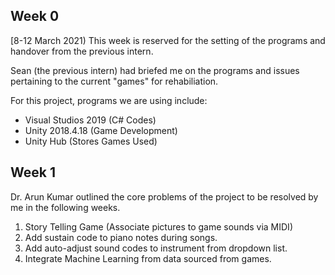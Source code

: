 

## Week 0
[8-12 March 2021) 
This week is reserved for the setting of the programs and handover from the previous intern.

Sean (the previous intern) had briefed me on the programs and issues pertaining to the current "games" for rehabiliation. 

For this project, programs we are using include:
 - Visual Studios 2019 (C# Codes)
 - Unity 2018.4.18 (Game Development)
 - Unity Hub (Stores Games Used)

## Week 1
Dr. Arun Kumar outlined the core problems of the project to be resolved by me in the following weeks.
1. Story Telling Game (Associate pictures to game sounds via MIDI)
2. Add sustain code to piano notes during songs.
3. Add auto-adjust sound codes to instrument from dropdown list.
4.  Integrate Machine Learning from data sourced from games.


<!--stackedit_data:
eyJoaXN0b3J5IjpbLTEzODI0MTIwNjIsLTQ2NzE1MjkzMF19
-->